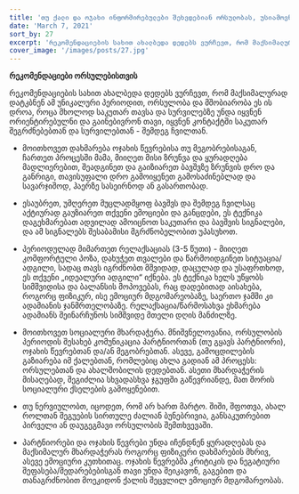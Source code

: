 ```yaml
---
title: 'თუ ქალი და ოჯახი ინფორმირებულები შეხვდებიან ორსულობას, უსიამოვნების და გართულების პრევენცია შესაძლებელია'
date: 'March 7, 2021'
sort_by: 27
excerpt: 'რეკომენდაციების სახით ახალბედა დედებს ვურჩევთ, რომ მაქსიმალურად დატკბნენ ამ უნიკალური პერიოდით...'
cover_image: '/images/posts/27.jpg'
---
```


**რეკომენდაციები ორსულებისთვის**

რეკომენდაციების სახით ახალბედა დედებს ვურჩევთ, რომ მაქსიმალურად დატკბნენ ამ უნიკალური პერიოდით, ორსულობა და მშობიარობა ეს ის დროა, როცა მხოლოდ საკუთარ თავსა და სურვილებზე უნდა იყვნენ ორიენტირებულნი და გაინებივრონ თავი, იყვნენ კონტაქტში საკუთარ შეგრძნებებთან და სურვილებთან - შემდეგ ჩვილთან.

-	მოითხოვეთ დახმარება ოჯახის წევრებისა თუ მეგობრებისაგან, ჩართეთ პროცესში მამა, მიიღეთ მისი ზრუნვა და ყურადღება მადლიერებით, შეადგინეთ და გაიზიარეთ ბავშვზე ზრუნვის დრო და განრიგი, თავისუფალი დრო გამოიყენეთ გამოსაძინებლად და სავარჯიშოდ, ჰაერზე სასეირნოდ ან გასართობად.

-	ესაუბრეთ, უმღერეთ მუცლადმყოფ ბავშვს და შემდეგ ჩვილსაც აქტიურად გაუზიარეთ თქვენი ემოციები და განცდები, ეს ტექნიკა დაგეხმარებათ ადვილად ამოიცნოთ საკუთარი და ბავშვის სიგნალები, და ამ სიგნალებს შესაბამისი მგრძნობელობით უპასუხოთ.

-	პერიოდულად მიმართეთ რელაქსაციას (3-5 წუთი) - მიიღეთ კომფორტული პოზა, დახუჭეთ თვალები და წარმოიდგინეთ სიტუაცია/ადგილი, სადაც თავს იგრძნობთ მშვიდად, დაცულად და უსაფრთხოდ, ეს თქვენი „იდეალური ადგილი“ იქნება. ეს ტექნიკა ხელს უწყობს სიმშვიდისა და ბალანსის მოპოვებას, რაც დადებითად აისახება, როგორც ფიზიკურ, ისე ემოციურ მდგომარეობაზე, საერთო ჯამში კი ადამიანის ჯანმრთელობაზე. რელაქსაცია/წარმოსახვა ეხმარება ადამიანს  შეინარჩუნოს სიმშვიდე მთელი დღის მანძილზე.

-	მოითხოვეთ სოციალური მხარდაჭერა. მნიშვნელოვანია, ორსულობის პერიოდის შესახებ კომუნიკაცია პარტნიორთან (თუ გყავს პარტნიორი), ოჯახის წევრებთან და/ან მეგობრებთან. ასევე, გამოცდილების გაზიარება იმ ქალებთან, რომლებიც ახლა გადიან ამ პროცესს: ორსულებთან და ახალშობილის დედებთან. ასეთი მხარდაჭერის მისაღებად, შეგიძლია სხვადასხვა ჯგუფში გაწევრიანდე, მათ შორის სოციალური ქსელების გამოყენებით.

-	თუ ნერვიულობთ, იცოდეთ, რომ არ ხართ მარტო. შიში, შფოთვა, ახალ როლთან შეგუების სირთულე ძალიან ბუნებრივია, განსაკუთრებით პირველი ან დაუგეგმავი ორსულობის შემთხვევაში.

-	პარტნიორები და ოჯახის წევრები უნდა იჩენდნენ ყურადღებას და მაქსიმალურ მხარდაჭერას როგორც ფიზიკური დახმარების მხრივ, ასევე ემოციური კუთხითაც. ოჯახის წევრებმა კრიტიკის და ნეგატიური შეფასება/შედარებებისგან თავი უნდა შეიკავონ, გაგებით და თანაგრძნობით მოეკიდონ ქალის შეცვლილ ემოციურ მდგომარეობას. 






